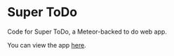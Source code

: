# Super ToDo
Code for Super ToDo, a Meteor-backed to do web app.

You can view the app [here](http://super-todo.meteor.com).
